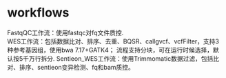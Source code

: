 # workflows
FastqQC工作流：使用fastqc对fq文件质控.  
WES工作流：包括数据比对、排序、去重、BQSR、callgvcf、vcfFilter，支持3种参考基因组，使用bwa 7.17+GATK4；
流程支持分块，可在运行时候选择，默认按5千万行拆分.
Sentieon_WES工作流：使用Trimmomatic数据过滤，包括比对、排序、sentieon变异检测、fq和bam质控。
